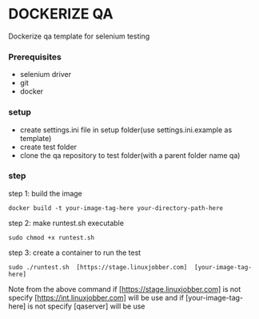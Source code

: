 # DOCKERIZE QA

Dockerize qa template for selenium testing

### Prerequisites

* selenium driver
* git
* docker

### setup

* create settings.ini file in setup folder(use settings.ini.example as template)
* create test folder
* clone the qa repository to test folder(with a parent folder name qa)

### step
step 1: build the image 
```
docker build -t your-image-tag-here your-directory-path-here
```
step 2: make runtest.sh executable
```
sudo chmod +x runtest.sh
```
step 3: create a container to run the test
```
sudo ./runtest.sh  [https://stage.linuxjobber.com]  [your-image-tag-here]
```
Note from the above command if [https://stage.linuxjobber.com] is not specify [https://int.linuxjobber.com] will be use and if [your-image-tag-here] is not specify [qaserver] will be use